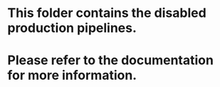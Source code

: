 # This folder contains the disabled production pipelines.

# Please refer to the documentation for more information.